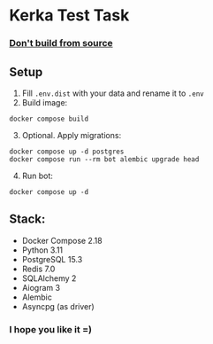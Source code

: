 # Kerka Test Task

### [Don't build from source](https://github.com/dsodx/kerka-test-task/tree/master)

## Setup
1. Fill `.env.dist` with your data and rename it to `.env`
2. Build image:
```shell
docker compose build
```
3. Optional. Apply migrations:
```shell
docker compose up -d postgres
docker compose run --rm bot alembic upgrade head
```
4. Run bot:
```shell
docker compose up -d
```

## Stack:
* Docker Compose 2.18
* Python 3.11
* PostgreSQL 15.3
* Redis 7.0
* SQLAlchemy 2
* Aiogram 3
* Alembic
* Asyncpg (as driver)

### I hope you like it =)
